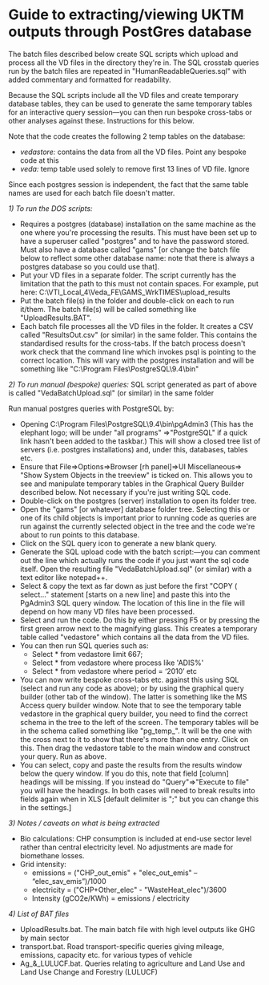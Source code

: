 Guide to extracting/viewing UKTM outputs through PostGres database
==================================================================

The batch files described below create SQL scripts which upload and process all the VD files in the directory they're in. The SQL crosstab queries run by the batch files are repeated in "HumanReadableQueries.sql" with added commentary and formatted for readability.

Because the SQL scripts include all the VD files and create temporary database tables, they can be used to generate the same temporary tables for an interactive query session—you can then run bespoke cross-tabs or other analyses against these. Instructions for this below.

Note that the code creates the following 2 temp tables on the database:
*	*vedastore:* contains the data from all the VD files. Point any bespoke code at this
*	*veda:* temp table used solely to remove first 13 lines of VD file. Ignore

Since each postgres session is independent, the fact that the same table names are used for each batch file doesn't matter.

*1)	To run the DOS scripts:*

*	Requires a postgres (database) installation on the same machine as the one where you're processing the results. This must have been set up to have a superuser called "postgres" and to have the password stored. Must also have a database called "gams" [or change the batch file below to reflect some other database name: note that there is always a postgres database so you could use that].
*	Put your VD files in a separate folder. The script currently has the limitation that the path to this must not contain spaces. For example, put here:
C:\VTI_Local_4\Veda_FE\GAMS_WrkTIMES\upload_results
*	Put the batch file(s) in the folder and double-click on each to run it/them. The batch file(s) will be called something like "UploadResults.BAT".
*	Each batch file processes all the VD files in the folder. It creates a CSV called "ResultsOut.csv" (or similar) in the same folder. This contains the standardised results for the cross-tabs. If the batch process doesn't work check that the command line which invokes psql is pointing to the correct location. This will vary with the postgres installation and will be something like "C:\Program Files\PostgreSQL\9.4\bin"

*2)	To run manual (bespoke) queries:*
SQL script generated as part of above is called "VedaBatchUpload.sql" (or similar) in the same folder

Run manual postgres queries with PostgreSQL by: 
*	Opening C:\Program Files\PostgreSQL\9.4\bin\pgAdmin3
(This has the elephant logo; will be under "all programs" =>"PostgreSQL" if a quick link hasn't been added to the taskbar.) This will show a closed tree list of servers (i.e. postgres installations) and, under this, databases, tables etc.
*	Ensure that File=>Options=>Browser [rh panel]=>UI Miscellaneous=> "Show System Objects in the treeview" is ticked on. This allows you to see and manipulate temporary tables in the Graphical Query Builder described below. Not necessary if you're just writing SQL code.
*	Double-click on the postgres (server) installation to open its folder tree.
*	Open the "gams" [or whatever] database folder tree. Selecting this or one of its child objects is important prior to running code as queries are run against the currently selected object in the tree and the code we're about to run points to this database.
*	Click on the SQL query icon to generate a new blank query.
*	Generate the SQL upload code with the batch script:—you can comment out the line which actually runs the code if you just want the sql code itself. Open the resulting file "VedaBatchUpload.sql" (or similar) with a text editor like notepad++.
*	Select & copy the text as far down as just before the first "COPY ( select…" statement [starts on a new line] and paste this into the PgAdmin3 SQL query window. The location of this line in the file will depend on how many VD files have been processed.
*	Select and run the code. Do this by either pressing F5 or by pressing the first green arrow next to the magnifying glass. This creates a temporary table called "vedastore" which contains all the data from the VD files.
*	You can then run SQL queries such as:
    *	Select * from vedastore limit 667;
    *	Select * from vedastore where process like 'ADIS%'
    *	Select * from vedastore where period = ‘2010’
    etc
*	You can now write bespoke cross-tabs etc. against this using SQL (select and run any code as above); or by using the graphical query builder (other tab of the window). The latter is something like the MS Access query builder window. Note that to see the temporary table vedastore in the graphical query builder, you need to find the correct schema in the tree to the left of the screen. The temporary tables will be in the schema called something like "pg_temp_<some number>". It will be the one with the cross next to it to show that there's more than one entry. Click on this. Then drag the vedastore table to the main window and construct your query. Run as above.
*	You can select, copy and paste the results from the results window below the query window. If you do this, note that field [column] headings will be missing. If you instead do "Query"=>"Execute to file" you will have the headings. In both cases will need to break results into fields again when in XLS [default delimiter is ";" but you can change this in the settings.]

*3)	Notes / caveats on what is being extracted*

*	Bio calculations: CHP consumption is included at end-use sector level rather than central electricity level. No adjustments are made for biomethane losses.
*	Grid intensity:
    *	emissions = ("CHP_out_emis" + "elec_out_emis" – “elec_sav_emis”)/1000
    *	electricity = ("CHP+Other_elec" - "WasteHeat_elec")/3600
    *	Intensity (gCO2e/KWh) = emissions / electricity

*4)   List of BAT files*
*  UploadResults.bat. The main batch file with high level outputs like GHG by main sector
*  transport.bat. Road transport-specific queries giving mileage, emissions, capacity etc. for various types of vehicle
*  Ag_&_LULUCF.bat. Queries relating to agriculture and Land Use and Land Use Change and Forestry (LULUCF)

